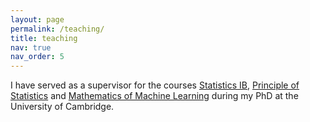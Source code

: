 ```yaml
---
layout: page
permalink: /teaching/
title: teaching
nav: true
nav_order: 5
---
```


I have served as a supervisor for the courses [Statistics IB](https://www.dpmms.cam.ac.uk/study/#PartIB), [Principle of Statistics](https://www.dpmms.cam.ac.uk/study/#PartII) and 
[Mathematics of Machine Learning](https://www.dpmms.cam.ac.uk/study/#PartII) during my PhD at the University of Cambridge.




